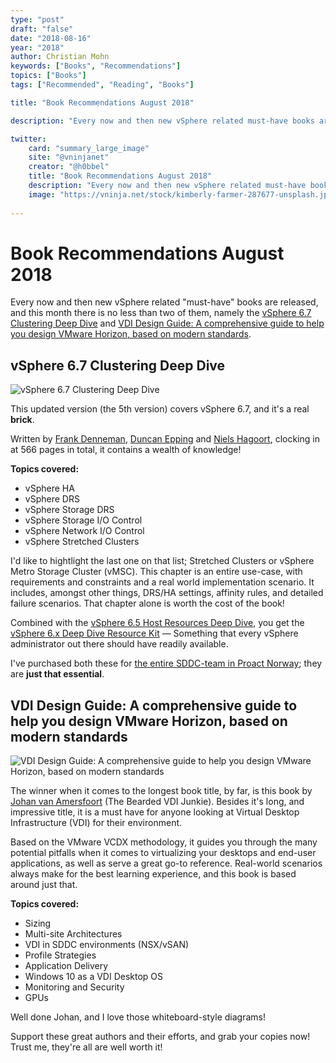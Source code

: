 ```yaml
---
type: "post"
draft: "false"
date: "2018-08-16"
year: "2018"
author: Christian Mohn
keywords: ["Books", "Recommendations"]
topics: ["Books"]
tags: ["Recommended", "Reading", "Books"]

title: "Book Recommendations August 2018"

description: "Every now and then new vSphere related must-have books are released, and this month there is no less than two of them, namely the vSphere 6.7 Clustering Deep Dive and VDI Design Guide: A comprehensive guide to help you design VMware Horizon, based on modern standards."

twitter:
    card: "summary_large_image"
    site: "@vninjanet"
    creator: "@h0bbel"
    title: "Book Recommendations August 2018"
    description: "Every now and then new vSphere related must-have books are released, and this month there is no less than two of them, namely the vSphere 6.7 Clustering Deep Dive and VDI Design Guide"
    image: "https://vninja.net/stock/kimberly-farmer-287677-unsplash.jpg"
    
---
```


# Book Recommendations August 2018

Every now and then new vSphere related "must-have" books are released, and this month there is no less than two of them, namely the [vSphere 6.7 Clustering Deep Dive](https://www.amazon.com/VMware-vSphere-6-7-Clustering-Deepdive/dp/1722625325/ref=sr_1_1?ie=UTF8&qid=1534414963&sr=8-1&keywords=clustering+deepdive&dpID=31E2BvNGxuL&preST=_SY291_BO1,204,203,200_QL40_&dpSrc=srch) and [VDI Design Guide: A comprehensive guide to help you design VMware Horizon, based on modern standards](https://www.amazon.com/VDI-Design-Guide-comprehensive-standards/dp/1977535526/ref=sr_1_1?ie=UTF8&qid=1533742191&sr=8-1&keywords=vdi+design+guide). 


## vSphere 6.7 Clustering Deep Dive

![vSphere 6.7 Clustering Deep Dive](/img/ClusteringDeepdive.jpg#floatright)

This updated version (the 5th version) covers vSphere 6.7, and it's a real **brick**. 

Written by [Frank Denneman](https://twitter.com/frankdenneman), [Duncan Epping](https://twitter.com/DuncanYB) and [Niels Hagoort](https://twitter.com/NHagoort), clocking in at 566 pages in total, it contains a wealth of knowledge!

**Topics covered:**

* vSphere HA
* vSphere DRS
* vSphere Storage DRS
* vSphere Storage I/O Control
* vSphere Network I/O Control
* vSphere Stretched Clusters

I'd like to hightlight the last one on that list; Stretched Clusters or vSphere Metro Storage Cluster (vMSC). This chapter is an entire use-case, with requirements and constraints and a real world implementation scenario. It includes, amongst other things, DRS/HA settings, affinity rules, and detailed failure scenarios. That chapter alone is worth the cost of the book!

Combined with the [vSphere 6.5 Host Resources Deep Dive](https://www.amazon.com/VMware-vSphere-Host-Resources-Deep/dp/1540873064/ref=sr_1_1?ie=UTF8&qid=1534415998&sr=8-1&keywords=vSphere+6.5+Host+Resources+Deep+Dive&dpID=31unEghqRrL&preST=_SY344_BO1,204,203,200_QL70_&dpSrc=srch), you get the [vSphere 6.x Deep Dive Resource Kit](http://frankdenneman.nl/2018/07/30/vsphere-6-x-deep-dive-resource-kit-completed/) — Something that every vSphere administrator out there should have readily available.

I've purchased both these for [the entire SDDC-team in Proact Norway](https://twitter.com/h0bbel/status/1029659734025138177); they are **just that essential**.

## VDI Design Guide: A comprehensive guide to help you design VMware Horizon, based on modern standards

![VDI Design Guide: A comprehensive guide to help you design VMware Horizon, based on modern standards](/img/VDIDesignGuide.jpg#floatright)

The winner when it comes to the longest book title, by far, is this book by [Johan van Amersfoort](https://twitter.com/vhojan) (The Bearded VDI Junkie). Besides it's long, and impressive title, it is a must have for anyone looking at Virtual Desktop Infrastructure (VDI) for their environment. 

Based on the VMware VCDX methodology, it guides you through the many potential pitfalls when it comes to virtualizing your desktops and end-user applications, as well as serve a great go-to reference. Real-world scenarios always make for the best learning experience, and this book is based around just that.

**Topics covered:**

* Sizing
* Multi-site Architectures
* VDI in SDDC environments (NSX/vSAN)
* Profile Strategies
* Application Delivery
* Windows 10 as a VDI Desktop OS
* Monitoring and Security
* GPUs

Well done Johan, and I love those whiteboard-style diagrams!


<p class="lead text-center">Support these great authors and their efforts, and grab your copies now! Trust me, they're all are well worth it!</p>
